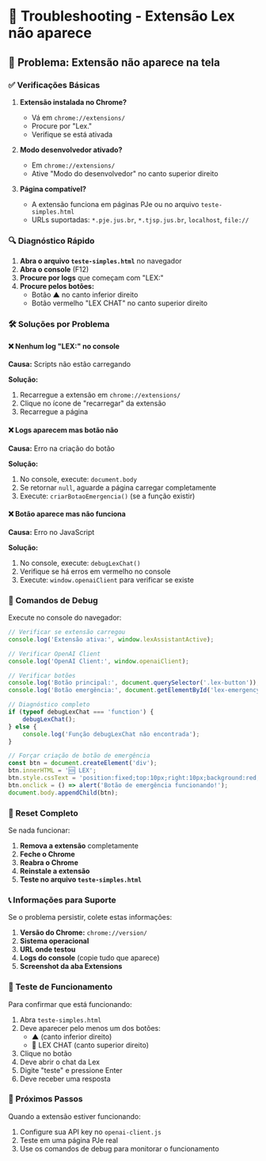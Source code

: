 # 🔧 Troubleshooting - Extensão Lex não aparece

## 🚨 Problema: Extensão não aparece na tela

### ✅ Verificações Básicas

1. **Extensão instalada no Chrome?**
   - Vá em `chrome://extensions/`
   - Procure por "Lex."
   - Verifique se está ativada

2. **Modo desenvolvedor ativado?**
   - Em `chrome://extensions/`
   - Ative "Modo do desenvolvedor" no canto superior direito

3. **Página compatível?**
   - A extensão funciona em páginas PJe ou no arquivo `teste-simples.html`
   - URLs suportadas: `*.pje.jus.br`, `*.tjsp.jus.br`, `localhost`, `file://`

### 🔍 Diagnóstico Rápido

1. **Abra o arquivo `teste-simples.html`** no navegador
2. **Abra o console** (F12)
3. **Procure por logs** que começam com "LEX:"
4. **Procure pelos botões:**
   - Botão ▲ no canto inferior direito
   - Botão vermelho "LEX CHAT" no canto superior direito

### 🛠️ Soluções por Problema

#### ❌ Nenhum log "LEX:" no console

**Causa:** Scripts não estão carregando

**Solução:**
1. Recarregue a extensão em `chrome://extensions/`
2. Clique no ícone de "recarregar" da extensão
3. Recarregue a página

#### ❌ Logs aparecem mas botão não

**Causa:** Erro na criação do botão

**Solução:**
1. No console, execute: `document.body`
2. Se retornar `null`, aguarde a página carregar completamente
3. Execute: `criarBotaoEmergencia()` (se a função existir)

#### ❌ Botão aparece mas não funciona

**Causa:** Erro no JavaScript

**Solução:**
1. No console, execute: `debugLexChat()`
2. Verifique se há erros em vermelho no console
3. Execute: `window.openaiClient` para verificar se existe

### 🔧 Comandos de Debug

Execute no console do navegador:

```javascript
// Verificar se extensão carregou
console.log('Extensão ativa:', window.lexAssistantActive);

// Verificar OpenAI Client
console.log('OpenAI Client:', window.openaiClient);

// Verificar botões
console.log('Botão principal:', document.querySelector('.lex-button'));
console.log('Botão emergência:', document.getElementById('lex-emergency-button'));

// Diagnóstico completo
if (typeof debugLexChat === 'function') {
    debugLexChat();
} else {
    console.log('Função debugLexChat não encontrada');
}

// Forçar criação de botão de emergência
const btn = document.createElement('div');
btn.innerHTML = '🆘 LEX';
btn.style.cssText = 'position:fixed;top:10px;right:10px;background:red;color:white;padding:10px;cursor:pointer;z-index:999999;';
btn.onclick = () => alert('Botão de emergência funcionando!');
document.body.appendChild(btn);
```

### 🔄 Reset Completo

Se nada funcionar:

1. **Remova a extensão** completamente
2. **Feche o Chrome**
3. **Reabra o Chrome**
4. **Reinstale a extensão**
5. **Teste no arquivo `teste-simples.html`**

### 📞 Informações para Suporte

Se o problema persistir, colete estas informações:

1. **Versão do Chrome:** `chrome://version/`
2. **Sistema operacional**
3. **URL onde testou**
4. **Logs do console** (copie tudo que aparece)
5. **Screenshot da aba Extensions**

### 🎯 Teste de Funcionamento

Para confirmar que está funcionando:

1. Abra `teste-simples.html`
2. Deve aparecer pelo menos um dos botões:
   - ▲ (canto inferior direito)
   - 🔺 LEX CHAT (canto superior direito)
3. Clique no botão
4. Deve abrir o chat da Lex
5. Digite "teste" e pressione Enter
6. Deve receber uma resposta

### 🚀 Próximos Passos

Quando a extensão estiver funcionando:

1. Configure sua API key no `openai-client.js`
2. Teste em uma página PJe real
3. Use os comandos de debug para monitorar o funcionamento